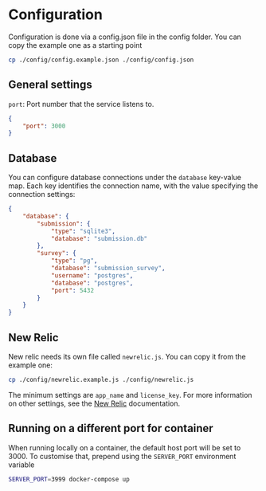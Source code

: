 # Configuration

Configuration is done via a config.json file in the config folder. You can copy the example one as a starting point

```sh
cp ./config/config.example.json ./config/config.json
```

## General settings

`port`: Port number that the service listens to.

```json
{
    "port": 3000
}
```

## Database

You can configure database connections under the `database` key-value map. Each key identifies the connection name, with the value
specifying the connection settings:

```json
{
    "database": {
        "submission": {
            "type": "sqlite3",
            "database": "submission.db"
        },
        "survey": {
            "type": "pg",
            "database": "submission_survey",
            "username": "postgres",
            "database": "postgres",
            "port": 5432
        }
    }
}
```

## New Relic

New relic needs its own file called `newrelic.js`. You can copy it from the example one:

```sh
cp ./config/newrelic.example.js ./config/newrelic.js
```

The minimum settings are `app_name` and `license_key`. For more information on other settings, see the  [New Relic](https://docs.newrelic.com/docs/agents/nodejs-agent/installation-configuration/nodejs-agent-configuration) documentation.


## Running on a different port for container

When running locally on a container, the default host port will be set to 3000. To customise that, prepend using the `SERVER_PORT` environment variable

```sh
SERVER_PORT=3999 docker-compose up
```